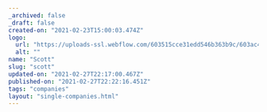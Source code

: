 ```yaml
---
_archived: false
_draft: false
created-on: "2021-02-23T15:00:03.474Z"
logo:
  url: "https://uploads-ssl.webflow.com/603515cce31edd546b363b9c/603ac4daf4f45c8fd5526ed1_scott.png"
  alt: ""
name: "Scott"
slug: "scott"
updated-on: "2021-02-27T22:17:00.467Z"
published-on: "2021-02-27T22:22:16.451Z"
tags: "companies"
layout: "single-companies.html"
---
```



